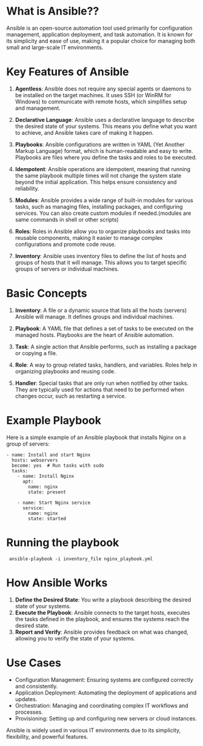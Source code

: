 # **What is Ansible?**?
Ansible is an open-source automation tool used primarily for configuration management, application deployment, and task automation. It is known for its simplicity and ease of use, making it a popular choice for managing both small and large-scale IT environments.
# Key Features of Ansible

1. **Agentless**: Ansible does not require any special agents or daemons to be installed on the target machines. It uses SSH (or WinRM for Windows) to communicate with remote hosts, which simplifies setup and management.

2. **Declarative Language**: Ansible uses a declarative language to describe the desired state of your systems. This means you define what you want to achieve, and Ansible takes care of making it happen.

3. **Playbooks**: Ansible configurations are written in YAML (Yet Another Markup Language) format, which is human-readable and easy to write. Playbooks are files where you define the tasks and roles to be executed.

4. **Idempotent**: Ansible operations are idempotent, meaning that running the same playbook multiple times will not change the system state beyond the initial application. This helps ensure consistency and reliability.

5. **Modules**: Ansible provides a wide range of built-in modules for various tasks, such as managing files, installing packages, and configuring services. You can also create custom modules if needed.(modules are same commands in shell or other scripts)

6. **Roles**: Roles in Ansible allow you to organize playbooks and tasks into reusable components, making it easier to manage complex configurations and promote code reuse.

7. **Inventory**: Ansible uses inventory files to define the list of hosts and groups of hosts that it will manage. This allows you to target specific groups of servers or individual machines.

# Basic Concepts

1. **Inventory**: A file or a dynamic source that lists all the hosts (servers) Ansible will manage. It defines groups and individual machines.

2. **Playbook**: A YAML file that defines a set of tasks to be executed on the managed hosts. Playbooks are the heart of Ansible automation.

3. **Task**: A single action that Ansible performs, such as installing a package or copying a file.

4. **Role**: A way to group related tasks, handlers, and variables. Roles help in organizing playbooks and reusing code.

5. **Handler**: Special tasks that are only run when notified by other tasks. They are typically used for actions that need to be performed when changes occur, such as restarting a service.
# Example Playbook
Here is a simple example of an Ansible playbook that installs Nginx on a group of servers:

``` ---
- name: Install and start Nginx
  hosts: webservers
  become: yes  # Run tasks with sudo
  tasks:
    - name: Install Nginx
      apt:
        name: nginx
        state: present

    - name: Start Nginx service
      service:
        name: nginx
        state: started
 ```

# Running the playbook

``` ansible-playbook -i inventory_file nginx_playbook.yml```
# How Ansible Works

1. **Define the Desired State**: You write a playbook describing the desired state of your systems.
2. **Execute the Playbook**: Ansible connects to the target hosts, executes the tasks defined in the playbook, and ensures the systems reach the desired state.
3. **Report and Verify**: Ansible provides feedback on what was changed, allowing you to verify the state of your systems.
# Use Cases
* Configuration Management: Ensuring systems are configured correctly and consistently.
* Application Deployment: Automating the deployment of applications and updates.
* Orchestration: Managing and coordinating complex IT workflows and processes.
* Provisioning: Setting up and configuring new servers or cloud instances.

Ansible is widely used in various IT environments due to its simplicity, flexibility, and powerful features.




